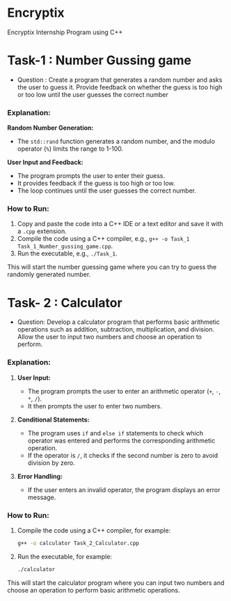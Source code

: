# Encryptix
 Encryptix Internship Program using C++

# Task-1 : Number Gussing game
- Question : Create a program that generates a random number and asks the user to guess it. Provide feedback on whether the guess is too high or too low until the user guesses the correct number 
### Explanation:
**Random Number Generation:**
   - The `std::rand` function generates a random number, and the modulo operator (`%`) limits the range to 1-100.

**User Input and Feedback:**
   - The program prompts the user to enter their guess.
   - It provides feedback if the guess is too high or too low.
   - The loop continues until the user guesses the correct number.

### How to Run:
1. Copy and paste the code into a C++ IDE or a text editor and save it with a `.cpp` extension.
2. Compile the code using a C++ compiler, e.g., `g++ -o Task_1 Task_1_Number_gussing_game.cpp`.
3. Run the executable, e.g., `./Task_1`.

This will start the number guessing game where you can try to guess the randomly generated number.

# Task- 2 : Calculator
- Question: Develop a calculator program that performs basic arithmetic operations such as addition, subtraction, multiplication, and division. Allow the user to input two numbers and choose an operation to perform.

### Explanation:
1. **User Input:**
   - The program prompts the user to enter an arithmetic operator (`+`, `-`, `*`, `/`).
   - It then prompts the user to enter two numbers.

2. **Conditional Statements:**
   - The program uses `if` and `else if` statements to check which operator was entered and performs the corresponding arithmetic operation.
   - If the operator is `/`, it checks if the second number is zero to avoid division by zero.

3. **Error Handling:**
   - If the user enters an invalid operator, the program displays an error message.

### How to Run:
1. Compile the code using a C++ compiler, for example:
   ```sh
   g++ -o calculator Task_2_Calculator.cpp
   ```
2. Run the executable, for example:
   ```sh
   ./calculator
   ```

This will start the calculator program where you can input two numbers and choose an operation to perform basic arithmetic operations.